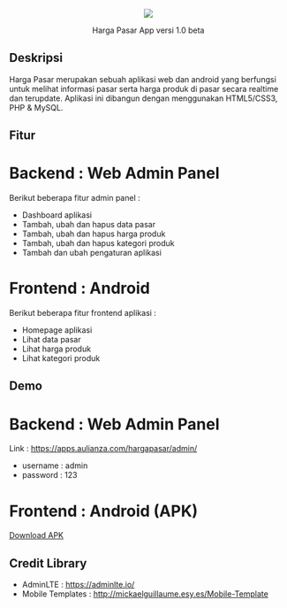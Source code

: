 <p align="center"><img src="https://laravel.com/assets/img/components/logo-laravel.svg"></p>

<p align="center">
<a>Harga Pasar App</a>
<a>versi 1.0 beta</a>
</p>

## Deskripsi

Harga Pasar merupakan sebuah aplikasi web dan android yang berfungsi untuk melihat informasi pasar serta harga produk di pasar secara realtime dan terupdate. Aplikasi ini dibangun dengan menggunakan HTML5/CSS3, PHP & MySQL.

## Fitur 

# Backend : Web Admin Panel
Berikut beberapa fitur admin panel :

- Dashboard aplikasi
- Tambah, ubah dan hapus data pasar
- Tambah, ubah dan hapus harga produk
- Tambah, ubah dan hapus kategori produk
- Tambah dan ubah pengaturan aplikasi 

# Frontend : Android
Berikut beberapa fitur frontend aplikasi :

- Homepage aplikasi
- Lihat data pasar
- Lihat harga produk
- Lihat kategori produk 

## Demo 

# Backend : Web Admin Panel

Link : https://apps.aulianza.com/hargapasar/admin/

- username : admin
- password : 123

# Frontend : Android (APK)

[Download APK](bit.ly/harga-pasar)


## Credit Library

- AdminLTE : https://adminlte.io/
- Mobile Templates : http://mickaelguillaume.esy.es/Mobile-Template

